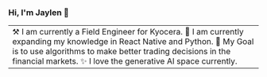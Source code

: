 ### Hi, I'm Jaylen 👋
<table>
  <tr>
    <td valign="center">
      ⚒️ I am currently a Field Engineer for Kyocera.
      🌱 I am currently expanding my knowledge in React Native and Python.
      🎯 My Goal is to use algorithms to make better trading decisions in the financial markets.
      ✨ I love the generative AI space currently.

  </tr>
  </table>
<!--
**Jaylen826/jaylen826** is a ✨ _special_ ✨ repository because its `README.md` (this file) appears on your GitHub profile.

Here are some ideas to get you started:

- 🔭 I’m currently working on ...
- 🌱 I’m currently learning ...
- 👯 I’m looking to collaborate on ...
- 🤔 I’m looking for help with ...
- 💬 Ask me about ...
- 📫 How to reach me: ...
- 😄 Pronouns: ...
- ⚡ Fun fact: ...
-->
